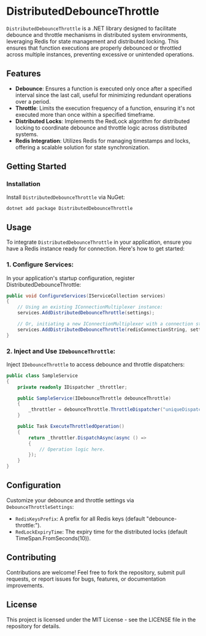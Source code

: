 # DistributedDebounceThrottle

`DistributedDebounceThrottle` is a .NET library designed to facilitate debounce and throttle mechanisms in distributed system environments, leveraging Redis for state management and distributed locking. This ensures that function executions are properly debounced or throttled across multiple instances, preventing excessive or unintended operations.

## Features

- **Debounce**: Ensures a function is executed only once after a specified interval since the last call, useful for minimizing redundant operations over a period.
- **Throttle**: Limits the execution frequency of a function, ensuring it's not executed more than once within a specified timeframe.
- **Distributed Locks**: Implements the RedLock algorithm for distributed locking to coordinate debounce and throttle logic across distributed systems.
- **Redis Integration**: Utilizes Redis for managing timestamps and locks, offering a scalable solution for state synchronization.

## Getting Started

### Installation

Install `DistributedDebounceThrottle` via NuGet:

```shell
dotnet add package DistributedDebounceThrottle
```

## Usage
To integrate `DistributedDebounceThrottle` in your application, ensure you have a Redis instance ready for connection. Here's how to get started:

### 1. Configure Services:

In your application's startup configuration, register DistributedDebounceThrottle:
```csharp
public void ConfigureServices(IServiceCollection services)
{
    // Using an existing IConnectionMultiplexer instance:
    services.AddDistributedDebounceThrottle(settings);

    // Or, initiating a new IConnectionMultiplexer with a connection string:
    services.AddDistributedDebounceThrottle(redisConnectionString, settings);
}
```

### 2. Inject and Use `IDebounceThrottle`:

Inject `IDebounceThrottle` to access debounce and throttle dispatchers:
```csharp
public class SampleService
{
    private readonly IDispatcher _throttler;

    public SampleService(IDebounceThrottle debounceThrottle)
    {
        _throttler = debounceThrottle.ThrottleDispatcher("uniqueDispatcherId", TimeSpan.FromSeconds(5));
    }

    public Task ExecuteThrottledOperation()
    {
        return _throttler.DispatchAsync(async () =>
        {
            // Operation logic here.
        });
    }
}
```

## Configuration
Customize your debounce and throttle settings via `DebounceThrottleSettings`:

- `RedisKeysPrefix`: A prefix for all Redis keys (default "debounce-throttle:").
- `RedLockExpiryTime`: The expiry time for the distributed locks (default TimeSpan.FromSeconds(10)).

## Contributing
Contributions are welcome! Feel free to fork the repository, submit pull requests, or report issues for bugs, features, or documentation improvements.

## License
This project is licensed under the MIT License - see the LICENSE file in the repository for details.
